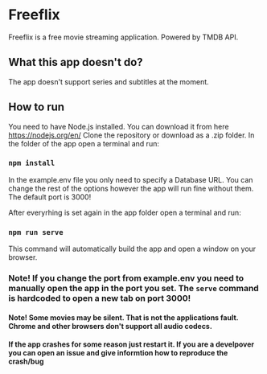 # Freeflix

Freeflix is a free movie streaming application. Powered by TMDB API.

## What this app doesn't do?

The app doesn't support series and subtitles at the moment.

## How to run

You need to have Node.js installed. You can download it from here https://nodejs.org/en/ 
Clone the repository or download as a .zip folder.
In the folder of the app open a terminal and run: 

### `npm install`

In the example.env file you only need to specify a Database URL. 
You can change the rest of the options however the app will run fine without them.
The default port is 3000!

After everyrhing is set again in the app folder open a terminal and run:

### `npm run serve`

This command will automatically build the app and open a window on your browser.

### Note! If you change the port from example.env you need to manually open the app in the port you set. The `serve` command is hardcoded to open a new tab on port 3000!

#### Note! Some movies may be silent. That is not the applications fault. Chrome and other browsers don't support all audio codecs.

#### If the app crashes for some reason just restart it. If you are a develpover you can open an issue and give informtion how to reproduce the crash/bug

